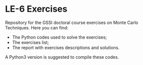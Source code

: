 # LE-6 Exercises
Repository for the GSSI doctoral course exercises on Monte Carlo Techniques.
Here you can find:

- The Python codes used to solve the exercises; 
- The exercises list;
- The report with exercises descriptions and solutions.

A Python3 version is suggested to compile these codes.
